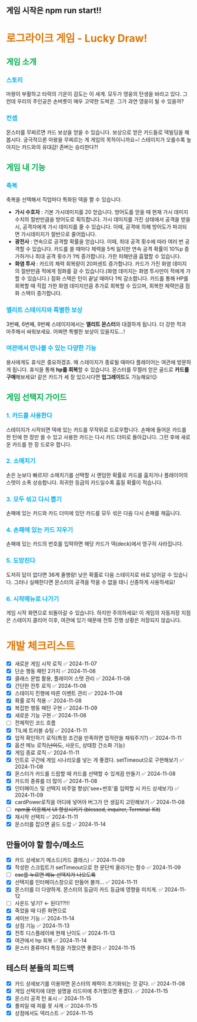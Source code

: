 ## 게임 시작은 npm run start!!

# <font color="#de7802">로그라이크 게임 - Lucky Draw!</font>

## <font color="#00b050">게임 소개</font>

### <font color="#00b0f0">스토리</font></br>

마왕이 부활하고 타락의 기운이 감도는 이 세계. 모두가 영웅의 탄생을 바라고 있다. 그런데 우리의 주인공은 손버릇이 매우 고약한 도박꾼. 그가 과연 영웅이 될 수 있을까?

### <font color="#00b0f0">컨셉</font></br>

몬스터를 무찌르면 카드 보상을 얻을 수 있습니다. 보상으로 얻은 카드들로 덱빌딩을 해봅시다. 궁극적으론 마왕을 무찌르는 게 게임의 목적이니까요~!
스테이지가 오를수록 높아지는 카드와의 유대감! 존버는 승리한다?!

## <font color="#00b050">게임 내 기능</font>

### <font color="#00b0f0">축복</font>

축복을 선택해서 직업마다 특화된 덱을 짤 수 있습니다.</br>

- **가시 수호자** : 기본 가시데미지를 20 얻습니다. 방어도를 얻을 때 현재 가시 데미지 수치의 절반만큼을 방어도로 획득합니다. 가시 데미지를 가진 상태에서 공격을 받을 시, 공격자에게 가시 데미지를 줄 수 있습니다. 이때, 공격에 의해 방어도가 파괴되면 가시데미지가 절반으로 줄어듭니다.
- **광전사** : 연속으로 공격할 확률을 얻습니다. 이때, 최대 공격 횟수에 따라 여러 번 공격할 수 있습니다. 카드를 쓸 때마다 체력을 5씩 잃지만 연속 공격 확률이 10%p 증가하거나 최대 공격 횟수가 1씩 증가합니다. 가한 피해만큼 흡혈할 수 있습니다.
- **화염 투사** : 카드의 체력 회복량이 20퍼센트 증가합니다. 카드가 가진 화염 데미지의 절반만큼 적에게 점화를 걸 수 있습니다.(화염 데미지는 화염 투사만이 적에게 가할 수 있습니다.) 점화 스택은 턴이 끝날 때마다 1씩 감소합니다. 카드를 통해 HP를 회복할 때 직접 가한 화염 데미지만큼 추가로 회복할 수 있으며, 회복한 체력만큼 점화 스택이 증가합니다.

### <font color="#00b0f0">엘리트 스테이지와 특별한 보상</font>

3번째, 6번째, 9번째 스테이지에서는 **엘리트 몬스터**와 대결하게 됩니다. 더 강한 적과 마주해서 싸워보세요. 어쩌면 특별한 보상이 있을지도...!

### <font color="#00b0f0">여관에서 만나볼 수 있는 다양한 기능</font>

용사에게도 휴식은 중요하겠죠. 매 스테이지가 종료될 때마다 플레이어는 여관에 방문하게 됩니다. 휴식을 통해 **hp를 회복**할 수 있습니다. 몬스터를 무찔러 얻은 골드로 **카드를 구매**해보세요! 같은 카드가 세 장 있으시다면 **업그레이드**도 가능해요!😉

## <font color="#00b050">게임 선택지 가이드</font>

### <font color="#00b0f0">1. 카드를 사용한다</font>

스테이지가 시작되면 덱에 있는 카드를 무작위로 드로우합니다. 손패에 들어온 카드를 한 턴에 한 장만 쓸 수 있고 사용한 카드는 다시 카드 더미로 돌아갑니다. 그런 후에 새로운 카드를 한 장 드로우 합니다.

### <font color="#00b0f0">2. 소매치기</font>

손은 눈보다 빠르지! 소매치기를 선택할 시 랜덤한 확률로 카드를 훔치거나 플레이어의 스탯이 소폭 상승합니다. 희귀한 등급의 카드일수록 훔칠 확률이 적습니다.

### <font color="#00b0f0">3. 모두 섞고 다시 뽑기</font>

손패에 있는 카드와 카드 더미에 있던 카드를 모두 섞은 다음 다시 손패를 채웁니다.

### <font color="#00b0f0">4. 손패에 있는 카드 지우기</font>

손패에 있는 카드의 번호를 입력하면 해당 카드가 덱(deck)에서 영구히 사라집니다.

### <font color="#00b0f0">5. 도망친다</font>

도저히 답이 없다면 36계 줄행랑! 낮은 확률로 다음 스테이지로 바로 넘어갈 수 있습니다. 그러나 실패한다면 몬스터의 공격을 막을 수 없을 테니 신중하게 사용하세요!

### <font color="#00b0f0">6. 시작메뉴로 나가기</font>

게임 시작 화면으로 되돌아갈 수 있습니다. 하지만 주의하세요! 이 게임의 자동저장 지점은 스테이지 클리어 이후, 여관에 있기 때문에 전투 진행 상황은 저장되지 않습니다.

# <font color="#de7802">개발 체크리스트</font>

- [x] 새로운 게임 시작 로직 ✅ 2024-11-07
- [x] 단순 행동 패턴 2가지 ✅ 2024-11-08
- [x] 클래스 문법 활용, 플레이어 스탯 관리 ✅ 2024-11-08
- [x] 간단한 전투 로직 ✅ 2024-11-08
- [x] 스테이지 진행에 따른 이벤트 관리 ✅ 2024-11-08
- [x] 확률 로직 적용 ✅ 2024-11-08
- [x] 복잡한 행동 패턴 구현 ✅ 2024-11-09
- [x] 새로운 기능 구현 ✅ 2024-11-08
- [ ] 전체적인 코드 흐름
- [x] TIL에 트러블 슈팅 ✅ 2024-11-11
- [x] 업적 확인하기 로직(특정 조건을 만족하면 업적란을 채워주기?) ✅ 2024-11-11
- [x] 옵션 메뉴 로직(~~난이도~~, 사운드, 상태창 간소화 기능)
- [x] 게임 종료 로직 ✅ 2024-11-11
- [x] 인트로 구간에 게임 시나리오를 넣는 게 좋겠다. setTimeout으로 구현해보기 ✅ 2024-11-08
- [x] 몬스터가 카드를 드랍할 때 카드를 선택할 수 있게끔 만들기 ✅ 2024-11-08
- [x] 카드의 종류를 더 많이 ✅ 2024-11-08
- [x] 인터페이스 및 선택지 비주얼 향상('see+번호'를 입력할 시 카드 상세보기) ✅ 2024-11-09
- [x] cardPower로직을 어디에 넣어야 버그가 안 생길지 고민해보기 ✅ 2024-11-08
- [ ] ~~npm을 이용해서 UI 향상시키기 (blessed, inquirer, Terminal-Kit)~~
- [x] 재시작 선택지 ✅ 2024-11-11
- [x] 몬스터를 잡으면 골드 드랍 ✅ 2024-11-14

## 만들어야 할 함수/메소드

- [x] 카드 상세보기 메소드(카드 클래스) ✅ 2024-11-09
- [x] 작성한 스크립트가 setTimeout으로 한 문단씩 올라가는 함수 ✅ 2024-11-09
- [ ] ~~esc를 누르면 메뉴 선택지가 나오도록~~
- [x] 선택지를 인터페이스창으로 만들어 볼까… ✅ 2024-11-11
- [x] 몬스터를 더 다양하게. 몬스터의 등급이 카드 등급에 영향을 미치게. ✅ 2024-11-12
- [ ] 사운드 넣기? ← 된다??!!!
- [x] 죽었을 때 다른 화면으로
- [x] 세이브 기능 ✅ 2024-11-14
- [x] 상점 기능 ✅ 2024-11-13
- [x] 전투 디스플레이에 현재 난이도 ✅ 2024-11-13
- [x] 여관에서 hp 회복 ✅ 2024-11-14
- [x] 몬스터 종류마다 특징을 가졌으면 좋겠다 ✅ 2024-11-15

## 테스터 분들의 피드백

- [x] 카드 상세보기를 이용하면 몬스터의 체력이 초기화되는 것 같다. ✅ 2024-11-08
- [x] 게임 선택지에 대한 설명을 리드미에 추가했으면 좋겠다. ✅ 2024-11-15
- [x] 몬스터 공격 턴 표시 ✅ 2024-11-15
- [x] 풀피일 때 피를 못 사게 ✅ 2024-11-15
- [x] 상점에서도 덱리스트 ✅ 2024-11-15
